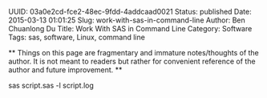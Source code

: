 UUID: 03a0e2cd-fce2-48ec-9fdd-4addcaad0021
Status: published
Date: 2015-03-13 01:01:25
Slug: work-with-sas-in-command-line
Author: Ben Chuanlong Du
Title: Work With SAS in Command Line
Category: Software
Tags: sas, software, Linux, command line

**
Things on this page are fragmentary and immature notes/thoughts of the author. 
It is not meant to readers but rather for convenient reference of the author and future improvement.
**
 
sas script.sas -l script.log
